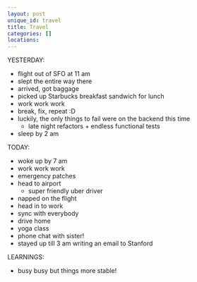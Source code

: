 ```yaml
---
layout: post
unique_id: travel
title: Travel
categories: []
locations: 
---
```


YESTERDAY:
* flight out of SFO at 11 am
* slept the entire way there
* arrived, got baggage
* picked up Starbucks breakfast sandwich for lunch
* work work work
* break, fix, repeat :D
* luckily, the only things to fail were on the backend this time
  * late night refactors + endless functional tests
* sleep by 2 am

TODAY:
* woke up by 7 am
* work work work
* emergency patches
* head to airport
  * super friendly uber driver
* napped on the flight
* head in to work
* sync with everybody
* drive home
* yoga class
* phone chat with sister!
* stayed up till 3 am writing an email to Stanford

LEARNINGS:
* busy busy but things more stable!
